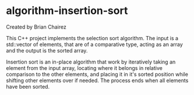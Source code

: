 # algorithm-insertion-sort

Created by Brian Chairez

This C++ project implements the selection sort algorithm.
The input is a std::vector of elements, that are of a comparative type, acting as an array and the output is the sorted array. 

Insertion sort is an in-place algorithm that work by iteratively taking an element from the input array, locating where it belongs in relative comparison to the other elements, and placing it in it's sorted position while shifting other elements over if needed. The process ends when all elements have been sorted.
